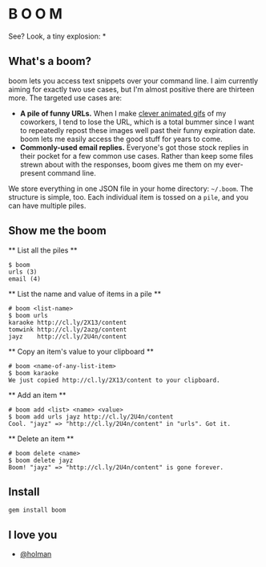 # B O O M

See? Look, a tiny explosion: \*

## What's a boom?

boom lets you access text snippets over your command line. I aim currently
aiming for exactly two use cases, but I'm almost positive there are thirteen
more. The targeted use cases are:

- **A pile of funny URLs.** When I make [clever animated
  gifs](http://github.com/holman/dotfiles/blob/master/bin/gifme) of my
  coworkers, I tend to lose the URL, which is a total bummer since I want to
  repeatedly repost these images well past their funny expiration date. boom
  lets me easily access the good stuff for years to come.
- **Commonly-used email replies.** Everyone's got those stock replies in their
  pocket for a few common use cases. Rather than keep some files strewn about
  with the responses, boom gives me them on my ever-present command line.

We store everything in one JSON file in your home directory: `~/.boom`. The
structure is simple, too. Each individual item is tossed on a `pile`, and you
can have multiple piles.

## Show me the boom

** List all the piles **

    $ boom
    urls (3)
    email (4)

** List the name and value of items in a pile **

    # boom <list-name>
    $ boom urls
    karaoke http://cl.ly/2X13/content
    tomwink http://cl.ly/2azg/content
    jayz    http://cl.ly/2U4n/content

** Copy an item's value to your clipboard **

    # boom <name-of-any-list-item>
    $ boom karaoke
    We just copied http://cl.ly/2X13/content to your clipboard.

** Add an item **

    # boom add <list> <name> <value>
    $ boom add urls jayz http://cl.ly/2U4n/content
    Cool. "jayz" => "http://cl.ly/2U4n/content" in "urls". Got it.

** Delete an item **

    # boom delete <name>
    $ boom delete jayz
    Boom! "jayz" => "http://cl.ly/2U4n/content" is gone forever.

## Install

    gem install boom

## I love you

- [@holman](http://twitter.com/holman)
